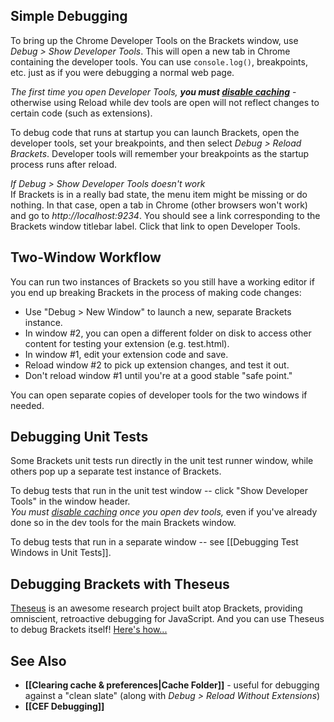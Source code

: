 ## Simple Debugging

To bring up the Chrome Developer Tools on the Brackets window, use _Debug > Show Developer Tools_. This will open a new tab in Chrome containing the developer tools. You can use `console.log()`, breakpoints, etc. just as if you were debugging a normal web page.

_The first time you open Developer Tools, **you must [disable caching](https://groups.google.com/forum/?fromgroups=#!topic/brackets-dev/E5iqcD8VqD4)**_ - otherwise using Reload while dev tools are open will not reflect changes to certain code (such as extensions).

To debug code that runs at startup you can launch Brackets, open the developer tools, set your breakpoints, and then select _Debug > Reload Brackets_. Developer tools will remember your breakpoints as the startup process runs after reload.

_<a name="directLink"></a>If Debug > Show Developer Tools doesn't work_<br>
If Brackets is in a really bad state, the menu item might be missing or do nothing. In that case, open a tab in Chrome (other browsers won't work) and go to _http://localhost:9234_. You should see a link corresponding to the Brackets window titlebar label. Click that link to open Developer Tools.


## Two-Window Workflow

You can run two instances of Brackets so you still have a working editor if you end up breaking Brackets in the process of making code changes:

* Use "Debug > New Window" to launch a new, separate Brackets instance.
* In window #2, you can open a different folder on disk to access other content for testing your extension (e.g. test.html).
* In window #1, edit your extension code and save.
* Reload window #2 to pick up extension changes, and test it out.
* Don't reload window #1 until you're at a good stable "safe point."

You can open separate copies of developer tools for the two windows if needed.


## Debugging Unit Tests

Some Brackets unit tests run directly in the unit test runner window, while others pop up a separate test instance of Brackets.

To debug tests that run in the unit test window -- click "Show Developer Tools" in the window header.
<br>_You must [disable caching](https://groups.google.com/forum/?fromgroups=#!topic/brackets-dev/E5iqcD8VqD4) once you open dev tools,_ even if you've already done so in the dev tools for the main Brackets window.

To debug tests that run in a separate window -- see [[Debugging Test Windows in Unit Tests]].


## Debugging Brackets with Theseus

[Theseus](https://github.com/adobe-research/theseus) is an awesome research project built atop Brackets, providing omniscient, retroactive debugging for JavaScript. And you can use Theseus to debug Brackets itself! [Here's how...](http://blog.brackets.io/2013/08/28/theseus-javascript-debugger-for-chrome-and-nodejs/)


## See Also

* **[[Clearing cache & preferences|Cache Folder]]** - useful for debugging against a "clean slate" (along with _Debug > Reload Without Extensions_)
* **[[CEF Debugging]]**
